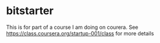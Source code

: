 bitstarter
==========

This is for part of a course I am doing on courera. See https://class.coursera.org/startup-001/class for more details
